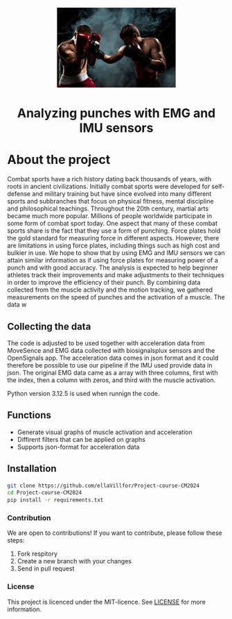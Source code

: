 <p align = "center">
    <img src = "./GitHub_visuals/background_pic_github.jpeg" alt = "Two people boxing">
</p>

<h1 align = "center"> Analyzing punches with EMG and IMU sensors </h1>

# About the project
Combat sports have a rich history dating back thousands of years, with roots in ancient civilizations. Initially combat sports were developed for self-defense and military training but have since evolved into many
different sports and subbranches that focus on physical fitness, mental discipline and philosophical teachings. Throughout the 20th century, martial arts became much more popular. Millions of people worldwide participate in some form of combat sport today. One aspect that many of these combat sports share is the fact that they use a form of punching. Force plates hold the gold standard for measuring force in different aspects. However, there are limitations in using force plates, including things such as high cost and bulkier in use. We hope to show that by using EMG and IMU sensors we can attain similar information as if using force plates for measuring power of a punch and with good accuracy. The analysis is expected to help beginner athletes track their improvements and make adjustments to their techniques in order to improve the efficiency of their punch. By combining data collected from the muscle activity and the motion tracking, we gathered measurements on the speed of punches and the activation of a muscle. The data w

## Collecting the data
The code is adjusted to be used together with acceleration data from MoveSence and EMG data collected with biosignalsplux sensors and the OpenSignals app. 
The acceleration data comes in json format and it could therefore be possible to use our pipeline if the IMU used provide data in json. 
The original EMG data came as a array with three columns, first with the index, then a column with zeros, and third with the muscle activation. 

Python version 3.12.5 is used when runnign the code. 

## Functions

- Generate visual graphs of muscle activation and acceleration
- Diffirent filters that can be applied on graphs
- Supports json-format for acceleration data


## Installation
```bash
git clone https://github.com/ellaVillfor/Project-course-CM2024
cd Project-course-CM2024
pip install -r requirements.txt
```

### Contribution
We are open to contributions! If you want to contribute, please follow these steps:

1. Fork respitory
2. Create a new branch with your changes
3. Send in pull request

### License
This project is licenced under the MIT-licence. See [LICENSE](LICENSE) for more information.
